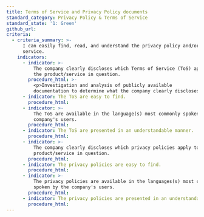 ```yaml
---
title: Terms of Service and Privacy Policy documents
standard_category: Privacy Policy & Terms of Service
standard_state: '1: Green'
github_url:
criteria:
  - criteria_summary: >-
      I can easily find, read, and understand the privacy policy and/or terms of
      service.
    indicators:
      - indicator: >-
          The company clearly discloses which Terms of Service (ToS) apply to
          the product/service in question.
        procedure_html: >-
          <p>Investigation and analysis of publicly available
          documentation to determine what the company clearly discloses.</p>
      - indicator: The ToS are easy to find.
        procedure_html:
      - indicator: >-
          The ToS are available in the language(s) most commonly spoken by the
          company's users.
        procedure_html:
      - indicator: The ToS are presented in an understandable manner.
        procedure_html:
      - indicator: >-
          The company clearly discloses which privacy policies apply to the
          product/service in question.
        procedure_html:
      - indicator: The privacy policies are easy to find.
        procedure_html:
      - indicator: >-
          The privacy policies are available in the languages(s) most commonly
          spoken by the company's users.
        procedure_html:
      - indicator: The privacy policies are presented in an understandable manner.
        procedure_html:
---
```


